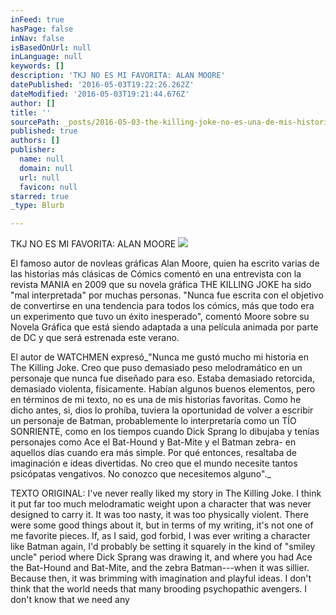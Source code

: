 ```yaml
---
inFeed: true
hasPage: false
inNav: false
isBasedOnUrl: null
inLanguage: null
keywords: []
description: 'TKJ NO ES MI FAVORITA: ALAN MOORE'
datePublished: '2016-05-03T19:22:26.262Z'
dateModified: '2016-05-03T19:21:44.676Z'
author: []
title: ''
sourcePath: _posts/2016-05-03-the-killing-joke-no-es-una-de-mis-historias-favoritas-alan.md
published: true
authors: []
publisher:
  name: null
  domain: null
  url: null
  favicon: null
starred: true
_type: Blurb

---
```

TKJ NO ES MI FAVORITA: ALAN MOORE
![](https://the-grid-user-content.s3-us-west-2.amazonaws.com/b836f037-4245-476c-81df-daf9a015cc2b.jpg)

El famoso autor de novleas gráficas Alan Moore, quien ha escrito varias de las historias más clásicas de Cómics comentó en una entrevista con la revista MANIA en 2009 que su novela gráfica THE KILLING JOKE ha sido "mal interpretada" por muchas personas. "Nunca fue escrita con el objetivo de convertirse en una tendencia para todos los cómics, más que todo era un experimento que tuvo un éxito inesperado", comentó Moore sobre su Novela Gráfica que está siendo adaptada a una película animada por parte de DC y que será estrenada este verano. 

El autor de WATCHMEN expresó_"Nunca me gustó mucho mi historia en The Killing Joke. Creo que puso demasiado peso melodramático en un personaje que nunca fue diseñado para eso. Estaba demasiado retorcida, demasiado violenta, físicamente. Habían algunos buenos elementos, pero en términos de mi texto, no es una de mis historias favoritas. Como he dicho antes, si, dios lo prohíba, tuviera la oportunidad de volver a escribir un personaje de Batman, probablemente lo interpretaría como un TÍO SONRIENTE, como en los tiempos cuando Dick Sprang lo dibujaba y tenías personajes como Ace el Bat-Hound y Bat-Mite y el Batman zebra- en aquellos días cuando era más simple. Por qué entonces, resaltaba de imaginación e ideas divertidas. No creo que el mundo necesite tantos psicópatas vengativos. No conozco que necesitemos alguno"._

TEXTO ORIGINAL: I've never really liked my story in The Killing Joke. I think it put far too much melodramatic weight upon a character that was never designed to carry it. It was too nasty, it was too physically violent. There were some good things about it, but in terms of my writing, it's not one of me favorite pieces. If, as I said, god forbid, I was ever writing a character like Batman again, I'd probably be setting it squarely in the kind of "smiley uncle" period where Dick Sprang was drawing it, and where you had Ace the Bat-Hound and Bat-Mite, and the zebra Batman---when it was sillier. Because then, it was brimming with imagination and playful ideas. I don't think that the world needs that many brooding psychopathic avengers. I don't know that we need any
